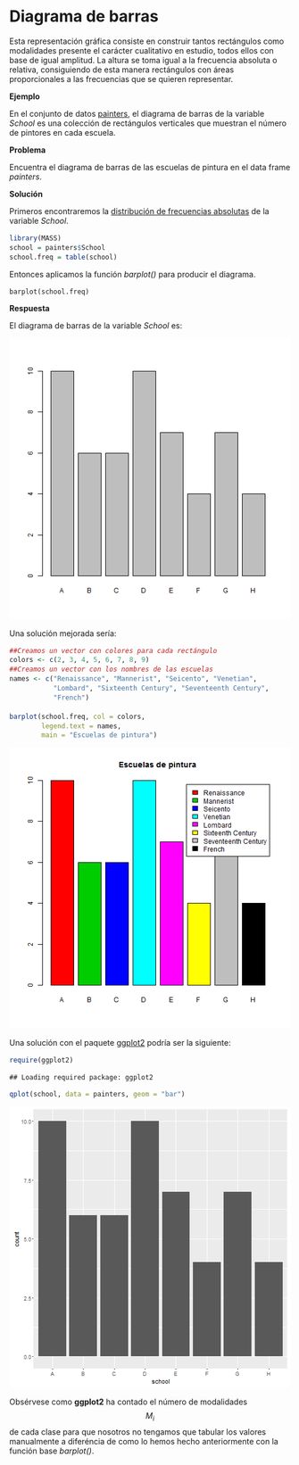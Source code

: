 
# Diagrama de barras

Esta representación gráfica consiste en construir tantos rectángulos como modalidades presente el carácter cualitativo en estudio, todos ellos con base de igual amplitud. La altura se toma igual a la frecuencia absoluta o relativa, consiguiendo de esta manera rectángulos con áreas proporcionales a las frecuencias que se quieren representar.

__Ejemplo__

En el conjunto de datos [painters](./README.md), el diagrama de barras de la variable _School_ es una colección de rectángulos verticales que muestran el número de pintores en cada escuela.

__Problema__

Encuentra el diagrama de barras de las escuelas de pintura en el data frame _painters_.

__Solución__

Primeros encontraremos la [distribución de frecuencias absolutas](./nqualitative.md) de la variable _School_.


```r
library(MASS)
school = painters$School
school.freq = table(school)
```

Entonces aplicamos la función _barplot()_ para producir el diagrama.

```
barplot(school.freq)

```

__Respuesta__

El diagrama de barras de la variable _School_ es:

![plot of chunk bargraph](figure/bargraph-1.png)

Una solución mejorada sería:


```r
##Creamos un vector con colores para cada rectángulo
colors <- c(2, 3, 4, 5, 6, 7, 8, 9)
##Creamos un vector con los nombres de las escuelas
names <- c("Renaissance", "Mannerist", "Seicento", "Venetian", 
           "Lombard", "Sixteenth Century", "Seventeenth Century", 
           "French")

barplot(school.freq, col = colors, 
        legend.text = names, 
        main = "Escuelas de pintura")
```

![plot of chunk bargraph.better](figure/bargraph.better-1.png)

Una solución con el paquete [ggplot2](http://ggplot2.org/) podría ser la siguiente:


```r
require(ggplot2)
```

```
## Loading required package: ggplot2
```

```r
qplot(school, data = painters, geom = "bar")
```

![plot of chunk bargraph.ggplot2](figure/bargraph.ggplot2-1.png)

Obsérvese como __ggplot2__ ha contado el número de modalidades $$M_{i}$$ de cada clase para que nosotros no tengamos que tabular los valores manualmente a diferéncia de como lo hemos hecho anteriormente con la función base _barplot()_.





